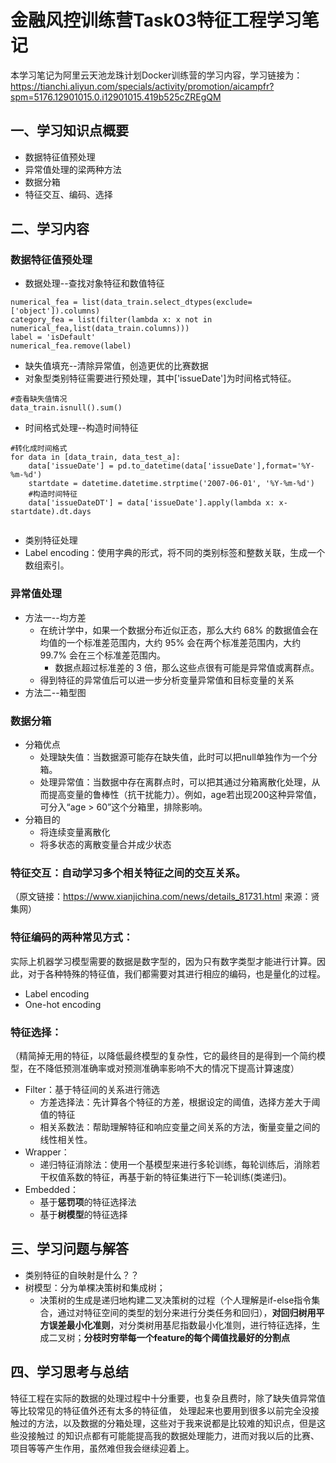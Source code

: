 # 金融风控训练营Task03特征工程学习笔记
本学习笔记为阿里云天池龙珠计划Docker训练营的学习内容，学习链接为：
https://tianchi.aliyun.com/specials/activity/promotion/aicampfr?spm=5176.12901015.0.i12901015.419b525cZREgQM

## 一、学习知识点概要
* 数据特征值预处理
* 异常值处理的梁两种方法
* 数据分箱
* 特征交互、编码、选择

## 二、学习内容
### 数据特征值预处理
* 数据处理--查找对象特征和数值特征
```
numerical_fea = list(data_train.select_dtypes(exclude=['object']).columns)
category_fea = list(filter(lambda x: x not in numerical_fea,list(data_train.columns)))
label = 'isDefault'
numerical_fea.remove(label)
```
* 缺失值填充--清除异常值，创造更优的比赛数据
 * 对象型类别特征需要进行预处理，其中['issueDate']为时间格式特征。
```
#查看缺失值情况
data_train.isnull().sum()
```
* 时间格式处理--构造时间特征
```
#转化成时间格式
for data in [data_train, data_test_a]:
    data['issueDate'] = pd.to_datetime(data['issueDate'],format='%Y-%m-%d')
    startdate = datetime.datetime.strptime('2007-06-01', '%Y-%m-%d')
    #构造时间特征
    data['issueDateDT'] = data['issueDate'].apply(lambda x: x-startdate).dt.days
    
```
* 类别特征处理
 * Label encoding：使用字典的形式，将不同的类别标签和整数关联，生成一个数组索引。

### 异常值处理
* 方法一--均方差
  * 在统计学中，如果一个数据分布近似正态，那么大约 68% 的数据值会在均值的一个标准差范围内，大约 95% 会在两个标准差范围内，大约 99.7% 会在三个标准差范围内。
    * 数据点超过标准差的 3 倍，那么这些点很有可能是异常值或离群点。
  * 得到特征的异常值后可以进一步分析变量异常值和目标变量的关系
* 方法二--箱型图

### 数据分箱
* 分箱优点
  * 处理缺失值：当数据源可能存在缺失值，此时可以把null单独作为一个分箱。
  * 处理异常值：当数据中存在离群点时，可以把其通过分箱离散化处理，从而提高变量的鲁棒性（抗干扰能力）。例如，age若出现200这种异常值，可分入“age > 60”这个分箱里，排除影响。
* 分箱目的
  * 将连续变量离散化
  * 将多状态的离散变量合并成少状态
### 特征交互：自动学习多个相关特征之间的交互关系。
（原文链接：https://www.xianjichina.com/news/details_81731.html 来源：贤集网）
### 特征编码的两种常见方式：
实际上机器学习模型需要的数据是数字型的，因为只有数字类型才能进行计算。因此，对于各种特殊的特征值，我们都需要对其进行相应的编码，也是量化的过程。
* Label encoding
* One-hot encoding
### 特征选择：
（精简掉无用的特征，以降低最终模型的复杂性，它的最终目的是得到一个简约模型，在不降低预测准确率或对预测准确率影响不大的情况下提高计算速度）
* Filter：基于特征间的关系进行筛选
  * 方差选择法：先计算各个特征的方差，根据设定的阈值，选择方差大于阈值的特征
  * 相关系数法：帮助理解特征和响应变量之间关系的方法，衡量变量之间的线性相关性。
* Wrapper：
  * 递归特征消除法：使用一个基模型来进行多轮训练，每轮训练后，消除若干权值系数的特征，再基于新的特征集进行下一轮训练(类递归)。
* Embedded：
  * 基于**惩罚项**的特征选择法 
  * 基于**树模型**的特征选择

## 三、学习问题与解答
* 类别特征的自映射是什么？？
* 树模型：分为单棵决策树和集成树；
  * 决策树的生成是递归地构建二叉决策树的过程（个人理解是if-else指令集合，通过对特征空间的类型的划分来进行分类任务和回归），**对回归树用平方误差最小化准则**，对分类树用基尼指数最小化准则，进行特征选择，生成二叉树；**分枝时穷举每一个feature的每个阈值找最好的分割点**
## 四、学习思考与总结
特征工程在实际的数据的处理过程中十分重要，也复杂且费时，除了缺失值异常值等比较常见的特征值外还有太多的特征值，
处理起来也要用到很多以前完全没接触过的方法，以及数据的分箱处理，这些对于我来说都是比较难的知识点，但是这些没接触过
的知识点都有可能能提高我的数据处理能力，进而对我以后的比赛、项目等等产生作用，虽然难但我会继续迎着上。
